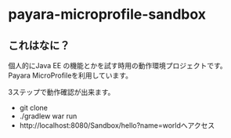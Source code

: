 # payara-microprofile-sandbox


## これはなに？

個人的にJava EE の機能とかを試す時用の動作環境プロジェクトです。  
Payara MicroProfileを利用しています。


3ステップで動作確認が出来ます。

* git clone
* ./gradlew war run
* http://localhost:8080/Sandbox/hello?name=worldへアクセス
